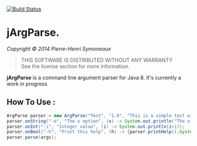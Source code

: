 [![Build Status](https://travis-ci.org/phsym/jArgParse.svg)](https://travis-ci.org/phsym/jArgParse)

# jArgParse.

*Copyright &copy; 2014 Pierre-Henri Symoneaux*

> THIS SOFTWARE IS DISTRIBUTED WITHOUT ANY WARRANTY <br>
> See the license section for more information. <br>


**jArgParse** is a command line argument parser for Java 8.
It's currently a work in progress

## How To Use :

```java
ArgParse parser = new ArgParse("Test", "1.0", "This is a simple test with java 8");`<br>
parser.onString("-o", "The o option", (x) -> System.out.println("The o option has been passed : " + x));
parser.onInt("-i", "Integer value", (i) -> System.out.println(i+1));
parser.onBool("-h", "Print this help", (h) -> {parser.printHelp();System.exit(1);});
parser.parse(args);
```
